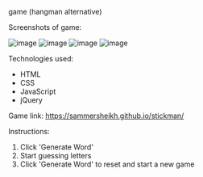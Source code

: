 <stickman> game (hangman alternative)

Screenshots of game:

![image](https://user-images.githubusercontent.com/51171667/157731280-1557db4e-bf94-420d-affd-391e24184950.png)
![image](https://user-images.githubusercontent.com/51171667/157731331-320948cf-3169-4cd1-b844-0ff3476d385c.png)
![image](https://user-images.githubusercontent.com/51171667/157731359-05256d4f-893e-4758-9693-98ed053a3811.png)
![image](https://user-images.githubusercontent.com/51171667/157731378-80fb7b88-b724-4746-8c3e-d75aa1c4aa84.png)


Technologies used:
* HTML
* CSS
* JavaScript
* jQuery

Game link: https://sammersheikh.github.io/stickman/
  

Instructions:
1. Click 'Generate Word'
2. Start guessing letters
3. Click 'Generate Word' to reset and start a new game
